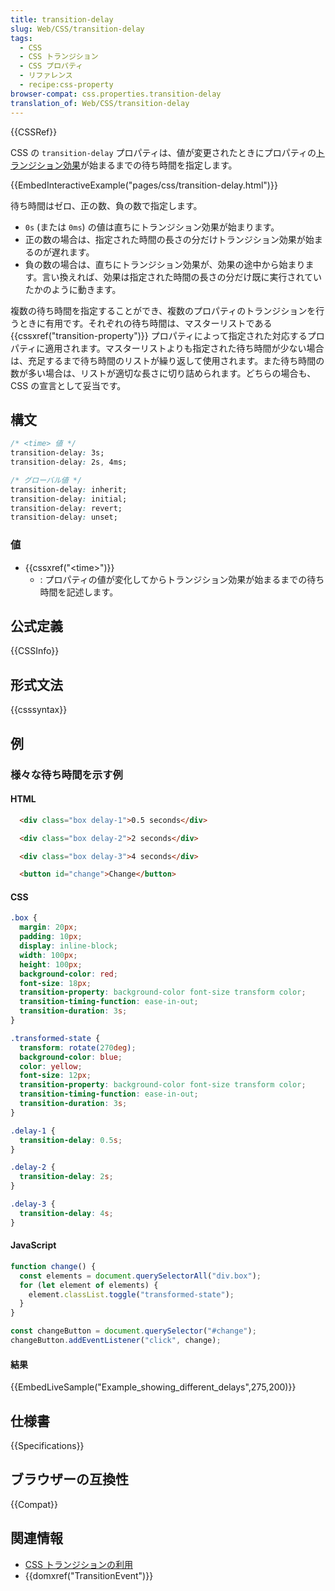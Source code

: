 ```yaml
---
title: transition-delay
slug: Web/CSS/transition-delay
tags:
  - CSS
  - CSS トランジション
  - CSS プロパティ
  - リファレンス
  - recipe:css-property
browser-compat: css.properties.transition-delay
translation_of: Web/CSS/transition-delay
---
```

{{CSSRef}}

CSS の `transition-delay` プロパティは、値が変更されたときにプロパティの[トランジション効果](/ja/docs/Web/CSS/CSS_Transitions/Using_CSS_transitions)が始まるまでの待ち時間を指定します。

{{EmbedInteractiveExample("pages/css/transition-delay.html")}}

待ち時間はゼロ、正の数、負の数で指定します。

- `0s` (または `0ms`) の値は直ちにトランジション効果が始まります。
- 正の数の場合は、指定された時間の長さの分だけトランジション効果が始まるのが遅れます。
- 負の数の場合は、直ちにトランジション効果が、効果の途中から始まります。言い換えれば、効果は指定された時間の長さの分だけ既に実行されていたかのように動きます。

複数の待ち時間を指定することができ、複数のプロパティのトランジションを行うときに有用です。それぞれの待ち時間は、マスターリストである {{cssxref("transition-property")}} プロパティによって指定された対応するプロパティに適用されます。マスターリストよりも指定された待ち時間が少ない場合は、充足するまで待ち時間のリストが繰り返して使用されます。また待ち時間の数が多い場合は、リストが適切な長さに切り詰められます。どちらの場合も、 CSS の宣言として妥当です。

## 構文

```css
/* <time> 値 */
transition-delay: 3s;
transition-delay: 2s, 4ms;

/* グローバル値 */
transition-delay: inherit;
transition-delay: initial;
transition-delay: revert;
transition-delay: unset;
```

### 値

- {{cssxref("&lt;time&gt;")}}
  - : プロパティの値が変化してからトランジション効果が始まるまでの待ち時間を記述します。

## 公式定義

{{CSSInfo}}

## 形式文法

{{csssyntax}}

## 例

### 様々な待ち時間を示す例

#### HTML

```html
  <div class="box delay-1">0.5 seconds</div>

  <div class="box delay-2">2 seconds</div>

  <div class="box delay-3">4 seconds</div>

  <button id="change">Change</button>
```

#### CSS

```css
.box {
  margin: 20px;
  padding: 10px;
  display: inline-block;
  width: 100px;
  height: 100px;
  background-color: red;
  font-size: 18px;
  transition-property: background-color font-size transform color;
  transition-timing-function: ease-in-out;
  transition-duration: 3s;
}

.transformed-state {
  transform: rotate(270deg);
  background-color: blue;
  color: yellow;
  font-size: 12px;
  transition-property: background-color font-size transform color;
  transition-timing-function: ease-in-out;
  transition-duration: 3s;
}

.delay-1 {
  transition-delay: 0.5s;
}

.delay-2 {
  transition-delay: 2s;
}

.delay-3 {
  transition-delay: 4s;
}
```

#### JavaScript

```js
function change() {
  const elements = document.querySelectorAll("div.box");
  for (let element of elements) {
    element.classList.toggle("transformed-state");
  }
}

const changeButton = document.querySelector("#change");
changeButton.addEventListener("click", change);
```

#### 結果

{{EmbedLiveSample("Example_showing_different_delays",275,200)}}

## 仕様書

{{Specifications}}

## ブラウザーの互換性

{{Compat}}

## 関連情報

- [CSS トランジションの利用](/ja/docs/Web/CSS/CSS_Transitions/Using_CSS_transitions)
- {{domxref("TransitionEvent")}}
